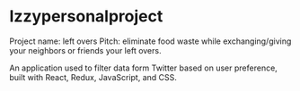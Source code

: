 # Izzypersonalproject

Project name: left overs
Pitch: eliminate food waste while exchanging/giving your neighbors or friends your left overs.



An application used to filter data form Twitter based on user preference, built with React, Redux, JavaScript, and CSS.

